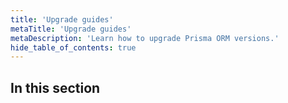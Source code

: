 ```yaml
---
title: 'Upgrade guides'
metaTitle: 'Upgrade guides'
metaDescription: 'Learn how to upgrade Prisma ORM versions.'
hide_table_of_contents: true
---
```


## In this section

<!-- Subsections -->
